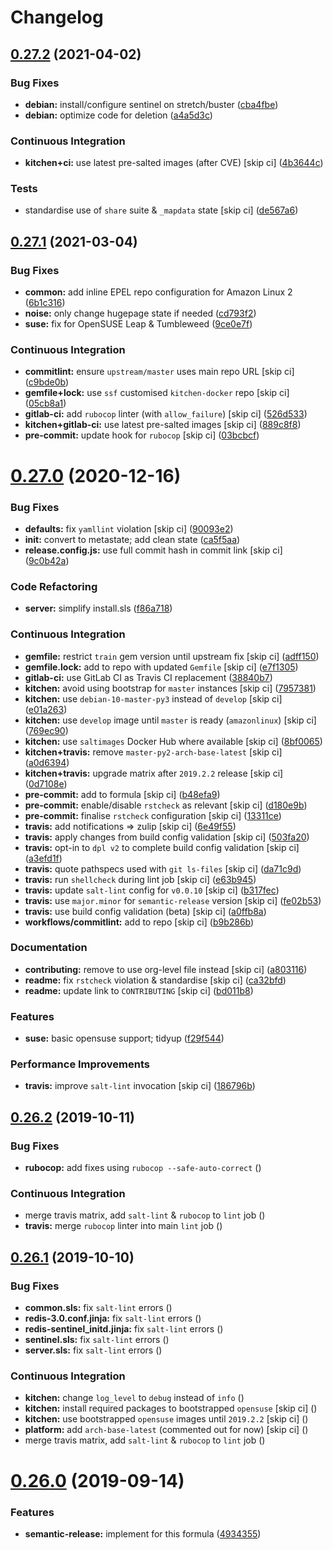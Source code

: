 # Changelog

## [0.27.2](https://github.com/saltstack-formulas/redis-formula/compare/v0.27.1...v0.27.2) (2021-04-02)


### Bug Fixes

* **debian:** install/configure sentinel on stretch/buster ([cba4fbe](https://github.com/saltstack-formulas/redis-formula/commit/cba4fbe067627285cab8a2f7028ffdfd032dd045))
* **debian:** optimize code for deletion ([a4a5d3c](https://github.com/saltstack-formulas/redis-formula/commit/a4a5d3cf1639659822d657bc3137b5600ab2a2fd))


### Continuous Integration

* **kitchen+ci:** use latest pre-salted images (after CVE) [skip ci] ([4b3644c](https://github.com/saltstack-formulas/redis-formula/commit/4b3644ca8a966983ae2fa8da466c7c86a59355b4))


### Tests

* standardise use of `share` suite & `_mapdata` state [skip ci] ([de567a6](https://github.com/saltstack-formulas/redis-formula/commit/de567a6b49d84ac5fabb391dab642029c9540abe))

## [0.27.1](https://github.com/saltstack-formulas/redis-formula/compare/v0.27.0...v0.27.1) (2021-03-04)


### Bug Fixes

* **common:** add inline EPEL repo configuration for Amazon Linux 2 ([6b1c316](https://github.com/saltstack-formulas/redis-formula/commit/6b1c31613ffdf86776a54ab133935de04e47de95))
* **noise:** only change hugepage state if needed ([cd793f2](https://github.com/saltstack-formulas/redis-formula/commit/cd793f29f363bff95db2cb37ce3d371193eacc62))
* **suse:** fix for OpenSUSE Leap & Tumbleweed ([9ce0e7f](https://github.com/saltstack-formulas/redis-formula/commit/9ce0e7f780780ceada393250b3ecb6fdc45828a1))


### Continuous Integration

* **commitlint:** ensure `upstream/master` uses main repo URL [skip ci] ([c9bde0b](https://github.com/saltstack-formulas/redis-formula/commit/c9bde0b2907a785c12a46b3f733abf2b3d12a724))
* **gemfile+lock:** use `ssf` customised `kitchen-docker` repo [skip ci] ([05cb8a1](https://github.com/saltstack-formulas/redis-formula/commit/05cb8a1ed84cc84e505d8e5b5740795983318b17))
* **gitlab-ci:** add `rubocop` linter (with `allow_failure`) [skip ci] ([526d533](https://github.com/saltstack-formulas/redis-formula/commit/526d5338b1623dc7089722e562803862221fd12f))
* **kitchen+gitlab-ci:** use latest pre-salted images [skip ci] ([889c8f8](https://github.com/saltstack-formulas/redis-formula/commit/889c8f8adca2fdf0cbcf715f3d64ce527f8763b2))
* **pre-commit:** update hook for `rubocop` [skip ci] ([03bcbcf](https://github.com/saltstack-formulas/redis-formula/commit/03bcbcf3a9713852257376b43a4bc870f29fe151))

# [0.27.0](https://github.com/saltstack-formulas/redis-formula/compare/v0.26.2...v0.27.0) (2020-12-16)


### Bug Fixes

* **defaults:** fix `yamllint` violation [skip ci] ([90093e2](https://github.com/saltstack-formulas/redis-formula/commit/90093e2592a039ca8ab382a88d5f0682dd70f6a8))
* **init:** convert to metastate; add clean state ([ca5f5aa](https://github.com/saltstack-formulas/redis-formula/commit/ca5f5aadbb33e2ebcda82595221232cdde12ba2a))
* **release.config.js:** use full commit hash in commit link [skip ci] ([9c0b42a](https://github.com/saltstack-formulas/redis-formula/commit/9c0b42a3b64768d0e75ed1e06cc9d4a4aed54036))


### Code Refactoring

* **server:** simplify install.sls ([f86a718](https://github.com/saltstack-formulas/redis-formula/commit/f86a718bddf7da40e7f57d5480160b78432cb7c8))


### Continuous Integration

* **gemfile:** restrict `train` gem version until upstream fix [skip ci] ([adff150](https://github.com/saltstack-formulas/redis-formula/commit/adff15056572fc3b3198d405e944032b0e55498b))
* **gemfile.lock:** add to repo with updated `Gemfile` [skip ci] ([e7f1305](https://github.com/saltstack-formulas/redis-formula/commit/e7f13054514241858b3e24da8c972c71262f1e46))
* **gitlab-ci:** use GitLab CI as Travis CI replacement ([38840b7](https://github.com/saltstack-formulas/redis-formula/commit/38840b7cbf4754faed3d8ebcc13fc26911043a40))
* **kitchen:** avoid using bootstrap for `master` instances [skip ci] ([7957381](https://github.com/saltstack-formulas/redis-formula/commit/7957381a36185ee1fda6dda86c037b7cdd59bbd1))
* **kitchen:** use `debian-10-master-py3` instead of `develop` [skip ci] ([e01a263](https://github.com/saltstack-formulas/redis-formula/commit/e01a263f3fc91c47e9d389987cdd0907bedf0996))
* **kitchen:** use `develop` image until `master` is ready (`amazonlinux`) [skip ci] ([769ec90](https://github.com/saltstack-formulas/redis-formula/commit/769ec907a94e66d53472a3f77d3ef132c42f289c))
* **kitchen:** use `saltimages` Docker Hub where available [skip ci] ([8bf0065](https://github.com/saltstack-formulas/redis-formula/commit/8bf0065b4f7ac57380aec2a5d61ec7b9d3f4bc9c))
* **kitchen+travis:** remove `master-py2-arch-base-latest` [skip ci] ([a0d6394](https://github.com/saltstack-formulas/redis-formula/commit/a0d63945ba9860f597e55829ae88a9b57b260bcc))
* **kitchen+travis:** upgrade matrix after `2019.2.2` release [skip ci] ([0d7108e](https://github.com/saltstack-formulas/redis-formula/commit/0d7108e0ef48b57a2900e0b52c6ce4eecca5e3f0))
* **pre-commit:** add to formula [skip ci] ([b48efa9](https://github.com/saltstack-formulas/redis-formula/commit/b48efa9fe371f433b3f4cf1fd8fc3e5f9770d33a))
* **pre-commit:** enable/disable `rstcheck` as relevant [skip ci] ([d180e9b](https://github.com/saltstack-formulas/redis-formula/commit/d180e9b40e9e7ae7d84605458be3e0ef428aed19))
* **pre-commit:** finalise `rstcheck` configuration [skip ci] ([13311ce](https://github.com/saltstack-formulas/redis-formula/commit/13311ced4ac193e58deb9e8a3a24b1390f75f5fb))
* **travis:** add notifications => zulip [skip ci] ([6e49f55](https://github.com/saltstack-formulas/redis-formula/commit/6e49f55c1ffd8e9f9cf31149c803f81da4271bb8))
* **travis:** apply changes from build config validation [skip ci] ([503fa20](https://github.com/saltstack-formulas/redis-formula/commit/503fa20cfbb17560c9e8c53786125dfa5dbf9d62))
* **travis:** opt-in to `dpl v2` to complete build config validation [skip ci] ([a3efd1f](https://github.com/saltstack-formulas/redis-formula/commit/a3efd1f94d38c1f238ddfaf357afb9e83bdf7369))
* **travis:** quote pathspecs used with `git ls-files` [skip ci] ([da71c9d](https://github.com/saltstack-formulas/redis-formula/commit/da71c9d60458079d71a775abbfaadf2a0ea99665))
* **travis:** run `shellcheck` during lint job [skip ci] ([e63b945](https://github.com/saltstack-formulas/redis-formula/commit/e63b945e615c7a35cf87f86d2885a1349814332a))
* **travis:** update `salt-lint` config for `v0.0.10` [skip ci] ([b317fec](https://github.com/saltstack-formulas/redis-formula/commit/b317fec818f243acd45d184e30ac34aa5313b37d))
* **travis:** use `major.minor` for `semantic-release` version [skip ci] ([fe02b53](https://github.com/saltstack-formulas/redis-formula/commit/fe02b53ebde0595a03fd6f3f4b77d0826f060363))
* **travis:** use build config validation (beta) [skip ci] ([a0ffb8a](https://github.com/saltstack-formulas/redis-formula/commit/a0ffb8adc0e4f31f5893e12ffc33120ec89c78f6))
* **workflows/commitlint:** add to repo [skip ci] ([b9b286b](https://github.com/saltstack-formulas/redis-formula/commit/b9b286b7efa71435f6804dbc351e1615e11f221a))


### Documentation

* **contributing:** remove to use org-level file instead [skip ci] ([a803116](https://github.com/saltstack-formulas/redis-formula/commit/a803116832161bfdf10085cc3788fbfdf5963b4d))
* **readme:** fix `rstcheck` violation & standardise [skip ci] ([ca32bfd](https://github.com/saltstack-formulas/redis-formula/commit/ca32bfdc1d2016deda4a074103d0bbea6b553a6a))
* **readme:** update link to `CONTRIBUTING` [skip ci] ([bd011b8](https://github.com/saltstack-formulas/redis-formula/commit/bd011b8e06017cd8c78a4a53a2a49889d6c7ab48))


### Features

* **suse:** basic opensuse support; tidyup ([f29f544](https://github.com/saltstack-formulas/redis-formula/commit/f29f544f6cbb87dbb3f568eae9f352cb75af1f90))


### Performance Improvements

* **travis:** improve `salt-lint` invocation [skip ci] ([186796b](https://github.com/saltstack-formulas/redis-formula/commit/186796b70d656b4c3c27d8934eccb92458f7ec02))

## [0.26.2](https://github.com/saltstack-formulas/redis-formula/compare/v0.26.1...v0.26.2) (2019-10-11)


### Bug Fixes

* **rubocop:** add fixes using `rubocop --safe-auto-correct` ([](https://github.com/saltstack-formulas/redis-formula/commit/5a9477e))


### Continuous Integration

* merge travis matrix, add `salt-lint` & `rubocop` to `lint` job ([](https://github.com/saltstack-formulas/redis-formula/commit/b105002))
* **travis:** merge `rubocop` linter into main `lint` job ([](https://github.com/saltstack-formulas/redis-formula/commit/f336c60))

## [0.26.1](https://github.com/saltstack-formulas/redis-formula/compare/v0.26.0...v0.26.1) (2019-10-10)


### Bug Fixes

* **common.sls:** fix `salt-lint` errors ([](https://github.com/saltstack-formulas/redis-formula/commit/a4c83ee))
* **redis-3.0.conf.jinja:** fix `salt-lint` errors ([](https://github.com/saltstack-formulas/redis-formula/commit/92ed1f8))
* **redis-sentinel_initd.jinja:** fix `salt-lint` errors ([](https://github.com/saltstack-formulas/redis-formula/commit/af83bca))
* **sentinel.sls:** fix `salt-lint` errors ([](https://github.com/saltstack-formulas/redis-formula/commit/37e677a))
* **server.sls:** fix `salt-lint` errors ([](https://github.com/saltstack-formulas/redis-formula/commit/4522782))


### Continuous Integration

* **kitchen:** change `log_level` to `debug` instead of `info` ([](https://github.com/saltstack-formulas/redis-formula/commit/bbf029d))
* **kitchen:** install required packages to bootstrapped `opensuse` [skip ci] ([](https://github.com/saltstack-formulas/redis-formula/commit/bee64cc))
* **kitchen:** use bootstrapped `opensuse` images until `2019.2.2` [skip ci] ([](https://github.com/saltstack-formulas/redis-formula/commit/65dd24e))
* **platform:** add `arch-base-latest` (commented out for now) [skip ci] ([](https://github.com/saltstack-formulas/redis-formula/commit/ba5aed7))
* merge travis matrix, add `salt-lint` & `rubocop` to `lint` job ([](https://github.com/saltstack-formulas/redis-formula/commit/af99ee6))

# [0.26.0](https://github.com/saltstack-formulas/redis-formula/compare/v0.25.2...v0.26.0) (2019-09-14)


### Features

* **semantic-release:** implement for this formula ([4934355](https://github.com/saltstack-formulas/redis-formula/commit/4934355))

